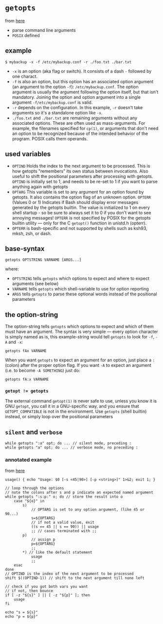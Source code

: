 # `getopts`

from [here](https://archive.is/TRzn4)

* parse command line arguments
* `POSIX` defined

## example
```shell
$ mybackup -x -f /etc/mybackup.conf -r ./foo.txt ./bar.txt
```

* `-x` is an option (aka flag or switch). It consists of a dash `-` followed by
one charact.
* `-f` is also an option, but this option has an associated option argument (an
argument to the option `-f`): `/etc/mybackup.conf`. The option argument is usually
the argument following the option itself, but that isn't mandatory. Joining
the option and option argument into a single argument `-f/etc/mybackup.conf` is
valid.
* `-r` depends on the configuration. In this example, `-r` doesn't take arguments
so it's a standalone option like `-x`.
* `./foo.txt` and `./bar.txt` are remaining arguments without any associated
options. These are often used as mass-arguments. For example, the filenames
specified for `cp(1)`, or arguments that don't need an option to be recognized
because of the intended behavior of the program. POSIX calls them operands.

## used variables

* `OPTIND`	Holds the index to the next argument to be processed. This is how getopts
"remembers" its own status between invocations. Also useful to shift the
positional parameters after processing with getopts. `OPTIND` is initially set to
1, and needs to be re-set to 1 if you want to parse anything again with getopts
* `OPTARG`	This variable is set to any argument for an option found by getopts. It
also contains the option flag of an unknown option. `OPTERR`	(Values 0 or 1)
Indicates if Bash should display error messages generated by the getopts
builtin. The value is initialized to 1 on every shell startup - so be sure to
always set it to 0 if you don't want to see annoying messages! `OPTERR` is not
specified by POSIX for the getopts builtin utility — only for the C `getopt()`
function in unistd.h (opterr).
* `OPTERR` is bash-specific and not supported by
shells such as ksh93, mksh, zsh, or dash.

## base-syntax

```shell
getopts OPTSTRING VARNAME [ARGS...]
```

where:
* `OPTSTRING`	tells `getopts` which options to expect and where to expect arguments (see below)
* `VARNAME`	tells `getopts` which shell-variable to use for option reporting
* `ARGS`	tells `getopts` to parse these optional words instead of the positional parameters

## the option-string

The option-string tells `getopts` which options to expect and which of them must
have an argument. The syntax is very simple — every option character is simply
named as is, this example-string would tell `getopts` to look for `-f`, `-A` and
`-x`:
```shell
getopts fAx VARNAME
```

When you want `getopts` to expect an argument for an option, just place a `:`
(colon) after the proper option flag. If you want `-A` to expect an argument (i.e.
to become `-A SOMETHING`) just do:

```shell
getopts fA:x VARNAME
```

### `getopt != getopts`

The external command `getopt(1)` is never safe to use, unless you know it is GNU
`getopt`, you call it in a GNU-specific way, and you ensure that `GETOPT_COMPATIBLE`
is not in the environment. Use `getopts` (shell builtin) instead, or simply loop
over the positional parameters

## `silent` and `verbose`
```shell
while getopts ":a" opt; do ... // silent mode, preceding :
while getopts "a" opt; do ... // verbose mode, no preceding :
```


### annotated example
from [here](https://stackoverflow.com/questions/16483119/example-of-how-to-use-getopts-in-bash)

```shell
usage() { echo "Usage: $0 [-s <45|90>] [-p <string>]" 1>&2; exit 1; }

// loop through the options
// note the colons after s and p indicate an expected named argument
while getopts ":s:p:" o; do // store the result into o
    case "${o}" in
        s)
            // OPTARG is set to any option argument, (like 45 or 90...)
            s=${OPTARG}
            // if not a valid value, exit
            ((s == 45 || s == 90)) || usage
            ;; // cases terminated with ;;
        p)
            // assign p
            p=${OPTARG}
            ;;
        *) // like the default statement
            usage
            ;;
    esac
done
// OPTIND is the index of the next argument to be processed
shift $((OPTIND-1)) // shift to the next argument till none left

// check if you got both vars you want
// if not, then bounce
if [ -z "${s}" ] || [ -z "${p}" ]; then
    usage
fi

echo "s = ${s}"
echo "p = ${p}"
```
